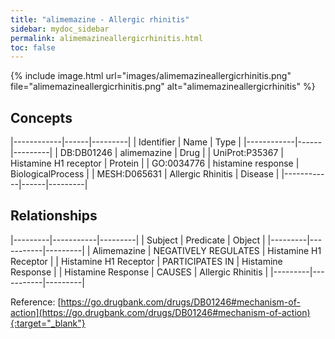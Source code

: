 ```yaml
---
title: "alimemazine - Allergic rhinitis"
sidebar: mydoc_sidebar
permalink: alimemazineallergicrhinitis.html
toc: false 
---
```


{% include image.html url="images/alimemazineallergicrhinitis.png" file="alimemazineallergicrhinitis.png" alt="alimemazineallergicrhinitis" %}

## Concepts

|------------|------|---------|
| Identifier | Name | Type    |
|------------|------|---------|
| DB:DB01246 | alimemazine | Drug |
| UniProt:P35367 | Histamine H1 receptor | Protein |
| GO:0034776 | histamine response | BiologicalProcess |
| MESH:D065631 | Allergic Rhinitis | Disease |
|------------|------|---------|

## Relationships

|---------|-----------|---------|
| Subject | Predicate | Object  |
|---------|-----------|---------|
| Alimemazine | NEGATIVELY REGULATES | Histamine H1 Receptor |
| Histamine H1 Receptor | PARTICIPATES IN | Histamine Response |
| Histamine Response | CAUSES | Allergic Rhinitis |
|---------|-----------|---------|

Reference: [https://go.drugbank.com/drugs/DB01246#mechanism-of-action](https://go.drugbank.com/drugs/DB01246#mechanism-of-action){:target="_blank"}